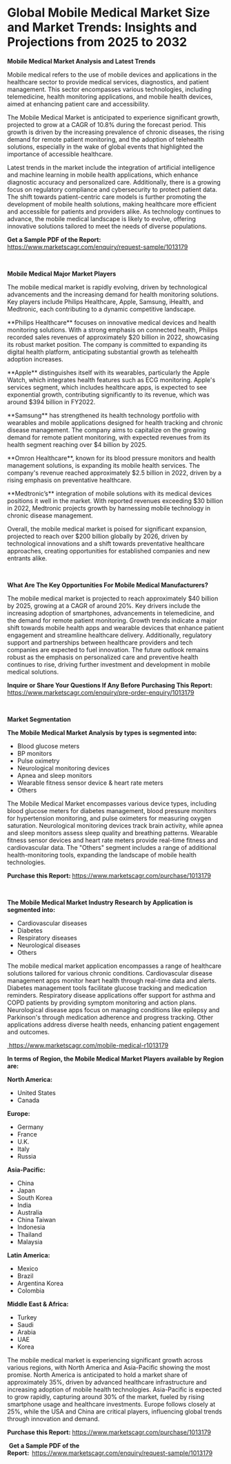 <p><h1>Global Mobile Medical Market Size and Market Trends: Insights and Projections from 2025 to 2032</h1></p><p><strong>Mobile Medical Market Analysis and Latest Trends</strong></p>
<p><p>Mobile medical refers to the use of mobile devices and applications in the healthcare sector to provide medical services, diagnostics, and patient management. This sector encompasses various technologies, including telemedicine, health monitoring applications, and mobile health devices, aimed at enhancing patient care and accessibility.</p><p>The Mobile Medical Market is anticipated to experience significant growth, projected to grow at a CAGR of 10.8% during the forecast period. This growth is driven by the increasing prevalence of chronic diseases, the rising demand for remote patient monitoring, and the adoption of telehealth solutions, especially in the wake of global events that highlighted the importance of accessible healthcare.</p><p>Latest trends in the market include the integration of artificial intelligence and machine learning in mobile health applications, which enhance diagnostic accuracy and personalized care. Additionally, there is a growing focus on regulatory compliance and cybersecurity to protect patient data. The shift towards patient-centric care models is further promoting the development of mobile health solutions, making healthcare more efficient and accessible for patients and providers alike. As technology continues to advance, the mobile medical landscape is likely to evolve, offering innovative solutions tailored to meet the needs of diverse populations.</p></p>
<p><strong>Get a Sample PDF of the Report:&nbsp;</strong> <a href="https://www.marketscagr.com/enquiry/request-sample/1013179?utm_campaign=3290&utm_medium=2&utm_source=Github&utm_content=ia&utm_term=18042025&utm_id=mobile-medical">https://www.marketscagr.com/enquiry/request-sample/1013179</a></p>
<p>&nbsp;</p>
<p><strong>Mobile Medical Major Market Players</strong></p>
<p><p>The mobile medical market is rapidly evolving, driven by technological advancements and the increasing demand for health monitoring solutions. Key players include Philips Healthcare, Apple, Samsung, iHealth, and Medtronic, each contributing to a dynamic competitive landscape.</p><p>**Philips Healthcare** focuses on innovative medical devices and health monitoring solutions. With a strong emphasis on connected health, Philips recorded sales revenues of approximately $20 billion in 2022, showcasing its robust market position. The company is committed to expanding its digital health platform, anticipating substantial growth as telehealth adoption increases.</p><p>**Apple** distinguishes itself with its wearables, particularly the Apple Watch, which integrates health features such as ECG monitoring. Apple's services segment, which includes healthcare apps, is expected to see exponential growth, contributing significantly to its revenue, which was around $394 billion in FY2022.</p><p>**Samsung** has strengthened its health technology portfolio with wearables and mobile applications designed for health tracking and chronic disease management. The company aims to capitalize on the growing demand for remote patient monitoring, with expected revenues from its health segment reaching over $4 billion by 2025.</p><p>**Omron Healthcare**, known for its blood pressure monitors and health management solutions, is expanding its mobile health services. The company's revenue reached approximately $2.5 billion in 2022, driven by a rising emphasis on preventative healthcare.</p><p>**Medtronic’s** integration of mobile solutions with its medical devices positions it well in the market. With reported revenues exceeding $30 billion in 2022, Medtronic projects growth by harnessing mobile technology in chronic disease management.</p><p>Overall, the mobile medical market is poised for significant expansion, projected to reach over $200 billion globally by 2026, driven by technological innovations and a shift towards preventative healthcare approaches, creating opportunities for established companies and new entrants alike.</p></p>
<p>&nbsp;</p>
<p><strong>What Are The Key Opportunities For Mobile Medical Manufacturers?</strong></p>
<p><p>The mobile medical market is projected to reach approximately $40 billion by 2025, growing at a CAGR of around 20%. Key drivers include the increasing adoption of smartphones, advancements in telemedicine, and the demand for remote patient monitoring. Growth trends indicate a major shift towards mobile health apps and wearable devices that enhance patient engagement and streamline healthcare delivery. Additionally, regulatory support and partnerships between healthcare providers and tech companies are expected to fuel innovation. The future outlook remains robust as the emphasis on personalized care and preventive health continues to rise, driving further investment and development in mobile medical solutions.</p></p>
<p><strong>Inquire or Share Your Questions If Any Before Purchasing This Report:</strong> <a href="https://www.marketscagr.com/enquiry/pre-order-enquiry/1013179?utm_campaign=3290&utm_medium=2&utm_source=Github&utm_content=ia&utm_term=18042025&utm_id=mobile-medical">https://www.marketscagr.com/enquiry/pre-order-enquiry/1013179</a></p>
<p>&nbsp;</p>
<p><strong>Market Segmentation</strong></p>
<p><strong>The Mobile Medical Market Analysis by types is segmented into:</strong></p>
<p><ul><li>Blood glucose meters</li><li>BP monitors</li><li>Pulse oximetry</li><li>Neurological monitoring devices</li><li>Apnea and sleep monitors</li><li>Wearable fitness sensor device & heart rate meters</li><li>Others</li></ul></p>
<p><p>The Mobile Medical Market encompasses various device types, including blood glucose meters for diabetes management, blood pressure monitors for hypertension monitoring, and pulse oximeters for measuring oxygen saturation. Neurological monitoring devices track brain activity, while apnea and sleep monitors assess sleep quality and breathing patterns. Wearable fitness sensor devices and heart rate meters provide real-time fitness and cardiovascular data. The "Others" segment includes a range of additional health-monitoring tools, expanding the landscape of mobile health technologies.</p></p>
<p><strong>Purchase this Report:&nbsp;</strong><a href="https://www.marketscagr.com/purchase/1013179?utm_campaign=3290&utm_medium=2&utm_source=Github&utm_content=ia&utm_term=18042025&utm_id=mobile-medical">https://www.marketscagr.com/purchase/1013179</a></p>
<p>&nbsp;</p>
<p><strong>The Mobile Medical Market Industry Research by Application is segmented into:</strong></p>
<p><ul><li>Cardiovascular diseases</li><li>Diabetes</li><li>Respiratory diseases</li><li>Neurological diseases</li><li>Others</li></ul></p>
<p><p>The mobile medical market application encompasses a range of healthcare solutions tailored for various chronic conditions. Cardiovascular disease management apps monitor heart health through real-time data and alerts. Diabetes management tools facilitate glucose tracking and medication reminders. Respiratory disease applications offer support for asthma and COPD patients by providing symptom monitoring and action plans. Neurological disease apps focus on managing conditions like epilepsy and Parkinson's through medication adherence and progress tracking. Other applications address diverse health needs, enhancing patient engagement and outcomes.</p></p>
<p><a href="https://www.marketscagr.com/mobile-medical-r1013179?utm_campaign=3290&utm_medium=2&utm_source=Github&utm_content=ia&utm_term=18042025&utm_id=mobile-medical">&nbsp;https://www.marketscagr.com/mobile-medical-r1013179</a></p>
<p><strong>In terms of Region, the Mobile Medical Market Players available by Region are:</strong></p>
<p>
    <p> <strong> North America: </strong>
        <ul>
            <li>United States</li>
            <li>Canada</li>
        </ul>
        </p> 
    <p> <strong> Europe: </strong>
        <ul>
            <li>Germany</li>
            <li>France</li>
            <li>U.K.</li>
            <li>Italy</li>
            <li>Russia</li>
        </ul>
        </p> 
    <p> <strong> Asia-Pacific: </strong>
        <ul>
            <li>China</li>
            <li>Japan</li>
            <li>South Korea</li>
            <li>India</li>
            <li>Australia</li>
            <li>China Taiwan</li>
            <li>Indonesia</li>
            <li>Thailand</li>
            <li>Malaysia</li>
        </ul>
        </p> 
    <p> <strong> Latin America: </strong>
        <ul>
            <li>Mexico</li>
            <li>Brazil</li>
            <li>Argentina Korea</li>
            <li>Colombia</li>
        </ul>
        </p> 
    <p> <strong> Middle East & Africa: </strong>
        <ul>
            <li>Turkey</li>
            <li>Saudi</li>
            <li>Arabia</li>
            <li>UAE</li>
            <li>Korea</li>
        </ul>
    </p>
    </p>
<p><p>The mobile medical market is experiencing significant growth across various regions, with North America and Asia-Pacific showing the most promise. North America is anticipated to hold a market share of approximately 35%, driven by advanced healthcare infrastructure and increasing adoption of mobile health technologies. Asia-Pacific is expected to grow rapidly, capturing around 30% of the market, fueled by rising smartphone usage and healthcare investments. Europe follows closely at 25%, while the USA and China are critical players, influencing global trends through innovation and demand.</p></p>
<p><strong>Purchase this Report: </strong><a href="https://www.marketscagr.com/purchase/1013179?utm_campaign=3290&utm_medium=2&utm_source=Github&utm_content=ia&utm_term=18042025&utm_id=mobile-medical">https://www.marketscagr.com/purchase/1013179</a></p>
<p>&nbsp;<strong>Get a Sample PDF of the Report:&nbsp;&nbsp;</strong><a href="https://www.marketscagr.com/enquiry/request-sample/1013179?utm_campaign=3290&utm_medium=2&utm_source=Github&utm_content=ia&utm_term=18042025&utm_id=mobile-medical">https://www.marketscagr.com/enquiry/request-sample/1013179</a></p>
<p><strong></strong></p>
<p><p></p><p></p><p></p></p>